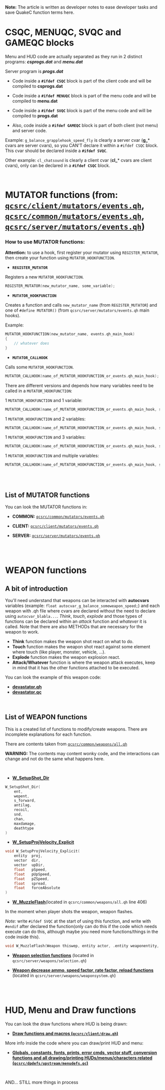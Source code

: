 **Note:** The article is written as developer notes to ease developer tasks and save QuakeC function terms here.

# CSQC, MENUQC, SVQC and GAMEQC blocks

Menu and HUD code are actually separated as they run in 2 distinct programs: ***csprogs.dat*** and ***menu.dat***

Server program is ***progs.dat***

- Code inside a **`#ifdef CSQC`** block is part of the client code and will be compiled to **csprogs.dat**

- Code inside a **`#ifdef MENUQC`** block is part of the menu code and will be compiled to **menu.dat**

- Code inside a **`#ifdef SVQC`** block is part of the menu code and will be compiled to **progs.dat**

- Also, code inside a **`#ifdef GAMEQC`** block is part of both client (not menu) and server code.

Example: `g_balance_grapplehook_speed_fly` is clearly a server cvar (**g_*** cvars are server cvars), so you CAN'T declare it within a `#ifdef CSQC` block. This cvar should be declared inside a **`#ifdef SVQC`**.

Other example: `cl_chatsound` is clearly a client cvar (**cl_*** cvars are client cvars), only can be declared in a **`#ifdef CSQC`** block.


<br />

# MUTATOR functions (from: [`qcsrc/client/mutators/events.qh`](https://timepath.github.io/scratchspace/d8/d0e/client_2mutators_2events_8qh_source.html), [`qcsrc/common/mutators/events.qh`](https://timepath.github.io/scratchspace/d4/d95/common_2mutators_2events_8qh_source.html), [`qcsrc/server/mutators/events.qh`](https://timepath.github.io/scratchspace/d6/ddd/server_2mutators_2events_8qh_source.html))

### How to use MUTATOR functions:

**Attention:** to use a hook, first register your mutator using `REGISTER_MUTATOR`, then create your function using `MUTATOR_HOOKFUNCTION`.


- **`REGISTER_MUTATOR`**

Registers a new `MUTATOR_HOOKFUNCTION`.
```c
REGISTER_MUTATOR(new_mutator_name, some_variable);
```


- **`MUTATOR_HOOKFUNCTION`**

Creates a function and calls `new_mutator_name` (from `REGISTER_MUTATOR`) and one of `#define MUTATOR()` (from `qcsrc/server/mutators/events.qh` main hooks).

Example:
```c
MUTATOR_HOOKFUNCTION(new_mutator_name, events.qh_main_hook)
{
    // whatever does
}
```

- **`MUTATOR_CALLHOOK`**

Calls some `MUTATOR_HOOKFUNCTION`.
```c
MUTATOR_CALLHOOK(name_of_MUTATOR_HOOKFUNCTION_or_events.qh_main_hook);
```

There are different versions and depends how many variables need to be called in a `MUTATOR_HOOKFUNCTION`:

1 `MUTATOR_HOOKFUNCTION` and 1 variable:

```c
MUTATOR_CALLHOOK(name_of_MUTATOR_HOOKFUNCTION_or_events.qh_main_hook, some_variable);
```

1 `MUTATOR_HOOKFUNCTION` and 2 variables:

```c
MUTATOR_CALLHOOK(name_of_MUTATOR_HOOKFUNCTION_or_events.qh_main_hook, some_variable, some_variable);
```

1 `MUTATOR_HOOKFUNCTION` and 3 variables:

```c
MUTATOR_CALLHOOK(name_of_MUTATOR_HOOKFUNCTION_or_events.qh_main_hook, some_variable, some_variable, some_variable);
```

1 `MUTATOR_HOOKFUNCTION` and multiple variables:

```c
MUTATOR_CALLHOOK(name_of_MUTATOR_HOOKFUNCTION_or_events.qh_main_hook, some_variable, some_variable, some_variable, some_variable, ...);
```

<br />
<br />


## List of MUTATOR functions

You can look the MUTATOR functions in:

- **COMMON:** [`qcsrc/common/mutators/events.qh`](https://timepath.github.io/scratchspace/d4/d95/common_2mutators_2events_8qh.html)

- **CLIENT:** [`qcsrc/client/mutators/events.qh`](https://timepath.github.io/scratchspace/d8/d0e/client_2mutators_2events_8qh.html)

- **SERVER:** [`qcsrc/server/mutators/events.qh`](https://timepath.github.io/scratchspace/d6/ddd/server_2mutators_2events_8qh.html)


<br />
<br />

# WEAPON functions

## A bit of introduction

You'll need understand that weapons can be interacted with **autocvars** variables (example: `float autocvar_g_balance_someweapon_speed;`) and each weapon with .qh file where cvars are declared without the need to declare using `autocvar_blabla...`. *Think*, *touch*, *explode* and those types of functions can be declared within an *attack* function and *whatever* it is called. Note that there are also METHODs that are necessary for the weapon to work.

- **Think** function makes the weapon shot react on what to do.
- **Touch** function makes the weapon shot react against some element where touch (like player, monster, vehicle, ...).
- **Explode** function makes the weapon explosion react.
- **Attack/Whatever** function is where the weapon attack executes, keep in mind that it has the other functions attached to be executed.

You can look the example of this weapon code:
- [**devastator.qh**](https://timepath.github.io/scratchspace/d9/dfa/devastator_8qh_source.html)
- [**devastator.qc**](https://timepath.github.io/scratchspace/d9/d5d/devastator_8qc_source.html)

<br />

## List of WEAPON functions

This is a created list of functions to modify/create weapons. There are incomplete explanations for each function.

There are contents taken from [`qcsrc/common/weapons/all.qh`](https://timepath.github.io/scratchspace/d0/ddd/weapons_2all_8qh_source.html)

**WARNING:** The contents may content wonky code, and the interactions can change and not do the same what happens here.

<br />

- [**W_SetupShot_Dir**](https://timepath.github.io/scratchspace/d4/d3f/tracing_8qh.html#aff0ea351757ee6caf83b25d12d18656c)

```c
W_SetupShot_Dir(
	ent,
 	wepent,
 	s_forward,
 	antilag,
 	recoil,
 	snd,
 	chan,
 	maxdamage,
 	deathtype 
)
```

- [**W_SetupProjVelocity_Explicit**](https://timepath.github.io/scratchspace/d7/d31/tracing_8qc.html#a55f8f2b1828413bfb123a5fcb61b9f8e)

```c
void W_SetupProjVelocity_Explicit(
    entity 	proj,
    vector 	dir,
    vector 	upDir,
    float 	pSpeed,
    float 	pUpSpeed,
    float 	pZSpeed,
    float 	spread,
    float 	forceAbsolute 
)
```

- [**W_MuzzleFlash**](https://timepath.github.io/scratchspace/d0/ddd/weapons_2all_8qh_source.html)(located in `qcsrc/common/weapons/all.qh` line 406)

In the moment when player shots the weapon, weapon flashes. 

*Note:* write `#ifdef SVQC` at the start of using this function, and write with `#endif` after declared the function(only can do this if the code which needs execute can do this, although maybe you need more functions/things in the code inside this).

```c
void W_MuzzleFlash(Weapon thiswep, entity actor, .entity weaponentity, vector shotorg, vector shotdir);
```

- [**Weapon selection functions**](https://timepath.github.io/scratchspace/d8/d6b/selection_8qh.html)
(located in `qcsrc/server/weapons/selection.qh`)

- [**Weapon decrease ammo, speed factor, rate factor, reload functions**](https://timepath.github.io/scratchspace/d5/de0/weaponsystem_8qc.html)
(located in `qcsrc/server/weapons/weaponsystem.qh`)

<br />
<br />

# HUD, Menu and Draw functions

You can look the draw functions where HUD is being drawn: 
- [**Draw functions and macros (`qcsrc/client/draw.qh`)**](https://timepath.github.io/scratchspace/d5/d8d/client_2draw_8qh_source.html)

More info inside the code where you can draw/print HUD and menu: 
- [**Globals, constants, fonts, prints, error cmds, vector stuff, conversion functions and all drawing/printing HUDs/menus/characters related (`qcsrc/dpdefs/upstream/menudefs.qc`)**](https://timepath.github.io/scratchspace/d8/de2/menudefs_8qc_source.html)

<br />

AND... STILL more things in process